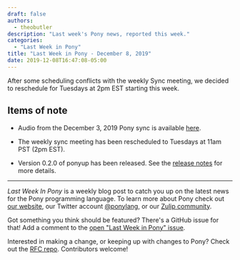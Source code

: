 ```yaml
---
draft: false
authors:
  - theobutler
description: "Last week's Pony news, reported this week."
categories:
  - "Last Week in Pony"
title: "Last Week in Pony - December 8, 2019"
date: 2019-12-08T16:47:08-05:00
---
```

After some scheduling conflicts with the weekly Sync meeting, we decided to reschedule for Tuesdays at 2pm EST starting this week.
<!-- more -->

## Items of note

- Audio from the December 3, 2019 Pony sync is available [here](https://vimeo.com/915533681).

- The weekly sync meeting has been rescheduled to Tuesdays at 11am PST (2pm EST).

- Version 0.2.0 of ponyup has been released. See the [release notes](https://github.com/ponylang/ponyup/releases/tag/0.2.0) for more details.

---

_Last Week In Pony_ is a weekly blog post to catch you up on the latest news for the Pony programming language. To learn more about Pony check out [our website](https://ponylang.io), our Twitter account [@ponylang](https://twitter.com/ponylang), or our [Zulip community](https://ponylang.zulipchat.com).

Got something you think should be featured? There's a GitHub issue for that! Add a comment to the [open "Last Week in Pony" issue](https://github.com/ponylang/ponylang.github.io/issues?q=is%3Aissue+is%3Aopen+label%3Alast-week-in-pony).

Interested in making a change, or keeping up with changes to Pony? Check out the [RFC repo](https://github.com/ponylang/rfcs). Contributors welcome!
